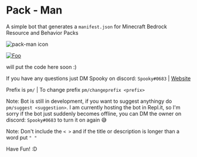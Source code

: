 # Pack - Man
  A simple bot that generates a `manifest.json` for Minecraft Bedrock Resource and Behavior Packs
  
 <img src='https://images-ext-1.discordapp.net/external/RaaNbXrRQUM2tkYOvbrVLGtZvBd1BCusJCqwPOz3ftc/%3Fsize%3D1024/https/cdn.discordapp.com/avatars/842730997275557898/8b77bd32afa71ddd1bc7a817625bcc69.webp' alt='pack-man icon'>
 
<!-- https://discord.com/api/oauth2/authorize?client_id=842730997275557898&permissions=137439333440&scope=bot  -->
<!-- https://discord.com/api/oauth2/authorize?client_id=842730997275557898&permissions=2617769041&scope=bot -->
<a href="https://discord.com/api/oauth2/authorize?client_id=842730997275557898&permissions=137439333440&scope=bot" rel="Invite Link">![Foo](https://media.discordapp.net/attachments/836232703379505183/846282697340616714/invite.png)</a>
  
will put the code here soon :)

If you have any questions just DM Spooky on discord: `Spooky#0683` | [Website](https://itsspooky.netlify.app/ "Spooky's Website")

Prefix is `pm/` | To change prefix `pm/changeprefix <prefix>`
 
Note: Bot is still in development, if you want to suggest anythingy do `pm/suggest <suggestion>`. I am currently hosting the bot in Repl.it, so I'm sorry if the bot just suddenly becomes offline, you can DM the owner on discord: `Spooky#0683` to turn it on again 😅

Note: Don't include the `< >` and if the title or description is longer than a word put `" "`

Have Fun! :D
